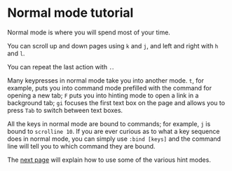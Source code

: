 # Normal mode tutorial

Normal mode is where you will spend most of your time.

You can scroll up and down pages using `k` and `j`, and left and right with `h` and `l`.

You can repeat the last action with `.`.

Many keypresses in normal mode take you into another mode. `t`, for example, puts you into command mode prefilled with the command for opening a new tab; `F` puts you into hinting mode to open a link in a background tab; `gi` focuses the first text box on the page and allows you to press `Tab` to switch between text boxes.

All the keys in normal mode are bound to commands; for example, `j` is bound to `scrolline 10`. If you are ever curious as to what a key sequence does in normal mode, you can simply use `:bind [keys]` and the command line will tell you to which command they are bound.

The [next page](./hint_mode.html) will explain how to use some of the various hint modes.

